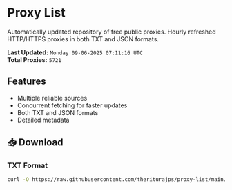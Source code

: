 # Proxy List

Automatically updated repository of free public proxies. Hourly refreshed HTTP/HTTPS proxies in both TXT and JSON formats.

**Last Updated:** `Monday 09-06-2025 07:11:16 UTC`  
**Total Proxies:** `5721`

## Features
- Multiple reliable sources
- Concurrent fetching for faster updates
- Both TXT and JSON formats
- Detailed metadata

## 📥 Download

### TXT Format
```bash
curl -O https://raw.githubusercontent.com/theriturajps/proxy-list/main/proxies.txt